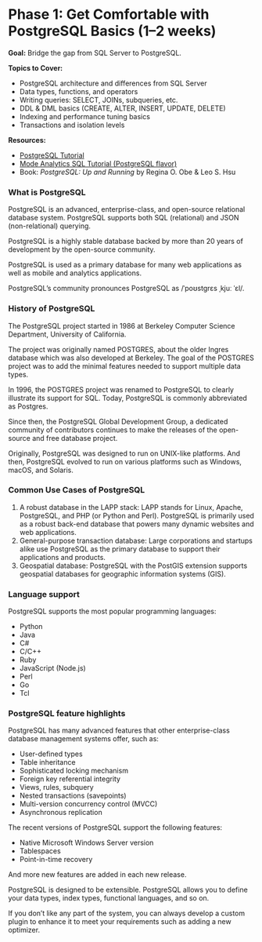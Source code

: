 # **Phase 1: Get Comfortable with PostgreSQL Basics (1–2 weeks)**

**Goal:** Bridge the gap from SQL Server to PostgreSQL.

**Topics to Cover:**

* PostgreSQL architecture and differences from SQL Server
* Data types, functions, and operators
* Writing queries: SELECT, JOINs, subqueries, etc.
* DDL & DML basics (CREATE, ALTER, INSERT, UPDATE, DELETE)
* Indexing and performance tuning basics
* Transactions and isolation levels

**Resources:**

* [PostgreSQL Tutorial](https://www.postgresqltutorial.com/)
* [Mode Analytics SQL Tutorial (PostgreSQL flavor)](https://mode.com/sql-tutorial/)
* Book: *PostgreSQL: Up and Running* by Regina O. Obe & Leo S. Hsu

### What is PostgreSQL

PostgreSQL is an advanced, enterprise-class, and open-source relational database system. PostgreSQL supports both SQL (relational) and JSON (non-relational) querying.

PostgreSQL is a highly stable database backed by more than 20 years of development by the open-source community.

PostgreSQL is used as a primary database for many web applications as well as mobile and analytics applications.

PostgreSQL’s community pronounces PostgreSQL as /ˈpoʊstɡrɛs ˌkjuː ˈɛl/.

### History of PostgreSQL

The PostgreSQL project started in 1986 at Berkeley Computer Science Department, University of California.

The project was originally named POSTGRES, about the older Ingres database which was also developed at Berkeley. The goal of the POSTGRES project was to add the minimal features needed to support multiple data types.

In 1996, the POSTGRES project was renamed to PostgreSQL to clearly illustrate its support for SQL. Today, PostgreSQL is commonly abbreviated as Postgres.

Since then, the PostgreSQL Global Development Group, a dedicated community of contributors continues to make the releases of the open-source and free database project.

Originally, PostgreSQL was designed to run on UNIX-like platforms. And then, PostgreSQL evolved to run on various platforms such as Windows, macOS, and Solaris.

### Common Use Cases of PostgreSQL

1. A robust database in the LAPP stack: LAPP stands for Linux, Apache, PostgreSQL, and PHP (or Python and Perl). PostgreSQL is primarily used as a robust back-end database that powers many dynamic websites and web applications.
2. General-purpose transaction database: Large corporations and startups alike use PostgreSQL as the primary database to support their applications and products.
3. Geospatial database: PostgreSQL with the PostGIS extension supports geospatial databases for geographic information systems (GIS).

### Language support

PostgreSQL supports the most popular programming languages:

* Python
* Java
* C#
* C/C++
* Ruby
* JavaScript (Node.js)
* Perl
* Go
* Tcl

### PostgreSQL feature highlights

PostgreSQL has many advanced features that other enterprise-class database management systems offer, such as:

* User-defined types
* Table inheritance
* Sophisticated locking mechanism
* Foreign key referential integrity
* Views, rules, subquery
* Nested transactions (savepoints)
* Multi-version concurrency control (MVCC)
* Asynchronous replication

The recent versions of PostgreSQL support the following features:

* Native Microsoft Windows Server version
* Tablespaces
* Point-in-time recovery

And more new features are added in each new release.

PostgreSQL is designed to be extensible. PostgreSQL allows you to define your data types, index types, functional languages, and so on.

If you don’t like any part of the system, you can always develop a custom plugin to enhance it to meet your requirements such as adding a new optimizer.